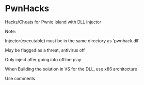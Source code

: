 # PwnHacks
Hacks/Cheats for Pwnie Island with DLL injector

Note:

Injector(executable) must be in the same directory as 'pwnhack.dll'

May be flagged as a threat, antivirus off

Only inject after going into offline play

When Building the solution in VS for the DLL, use x86 architecture

Use comments
